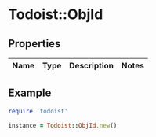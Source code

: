 # Todoist::ObjId

## Properties

| Name | Type | Description | Notes |
| ---- | ---- | ----------- | ----- |

## Example

```ruby
require 'todoist'

instance = Todoist::ObjId.new()
```

